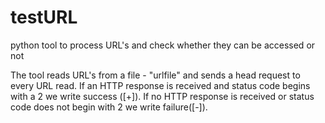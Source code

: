 # testURL
python tool to process URL's and check whether they can be accessed or not

The tool reads URL's from a file - "urlfile" and sends a head request to every URL read.
If an HTTP response is received and status code begins with a 2 we write success ([+]).
If no HTTP response is received or status code does not begin with 2 we write failure([-]).
